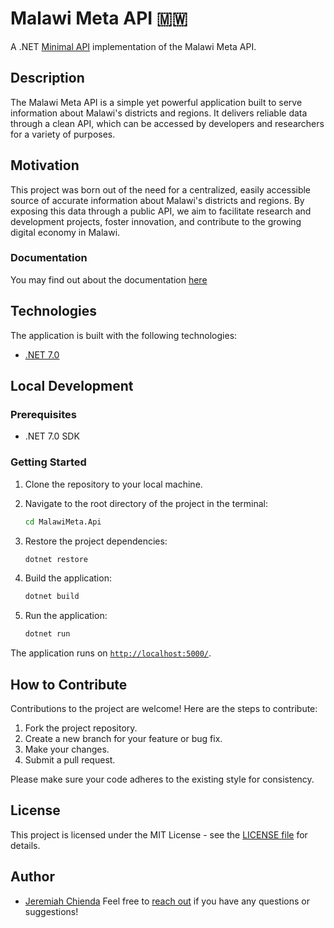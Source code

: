 # Malawi Meta API 🇲🇼
A .NET [Minimal API](https://learn.microsoft.com/en-us/aspnet/core/fundamentals/minimal-apis?view=aspnetcore-7.0) implementation of the Malawi Meta API.

## Description

The Malawi Meta API is a simple yet powerful application built to serve information about Malawi's districts and regions. It delivers reliable data through a clean API, which can be accessed by developers and researchers for a variety of purposes.

## Motivation

This project was born out of the need for a centralized, easily accessible source of accurate information about Malawi's districts and regions. By exposing this data through a public API, we aim to facilitate research and development projects, foster innovation, and contribute to the growing digital economy in Malawi.

### Documentation
You may find out about the documentation [here](https://github.com/liwoo/malawi-meta/blob/develop/Docs/Usecases.md)

## Technologies

The application is built with the following technologies:

- [.NET 7.0](https://learn.microsoft.com/en-us/dotnet/core/whats-new/dotnet-7)

## Local Development

### Prerequisites

- .NET 7.0 SDK

### Getting Started

1. Clone the repository to your local machine.

2. Navigate to the root directory of the project in the terminal:

    ```bash
    cd MalawiMeta.Api
    ```

3. Restore the project dependencies:

    ```bash
    dotnet restore
    ```

4. Build the application:

    ```bash
    dotnet build
    ```
   
5. Run the application:

    ```bash
    dotnet run
    ```

The application runs on [`http://localhost:5000/`](http://localhost:5000). 

## How to Contribute

Contributions to the project are welcome! Here are the steps to contribute:

1. Fork the project repository.
2. Create a new branch for your feature or bug fix.
3. Make your changes.
4. Submit a pull request.

Please make sure your code adheres to the existing style for consistency.

## License

This project is licensed under the MIT License - see the [LICENSE file](https://opensource.org/license/mit/) for details.

## Author

- [Jeremiah Chienda](https://github.com/liwoo)
Feel free to [reach out](mailto:jeremiahchienda@gmail.com) if you have any questions or suggestions!
